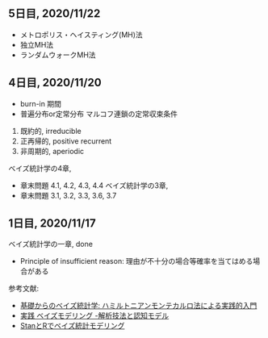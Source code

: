
## 5日目, 2020/11/22
- メトロポリス・ヘイスティング(MH)法
- 独立MH法
- ランダムウォークMH法

## 4日目, 2020/11/20
- burn-in 期間
- 普遍分布or定常分布
マルコフ連鎖の定常収束条件　
1) 既約的, irreducible
2) 正再帰的, positive recurrent
3) 非周期的, aperiodic

ベイズ統計学の4章, 
- 章末問題 4.1, 4.2, 4.3, 4.4
ベイズ統計学の3章, 
- 章末問題 3.1, 3.2, 3.3, 3.6, 3.7

## 1日目, 2020/11/17
ベイズ統計学の一章, done
- Principle of insufficient reason: 理由が不十分の場合等確率を当てはめる場合がある

参考文献:

- [基礎からのベイズ統計学: ハミルトニアンモンテカルロ法による実践的入門](https://amzn.to/36FnBOZ)
- [実践 ベイズモデリング -解析技法と認知モデル](https://amzn.to/36FnBOZ)
- [StanとRでベイズ統計モデリング](https://amzn.to/36HoB5d)
